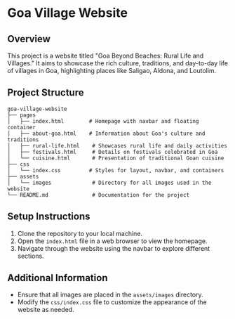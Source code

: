 # Goa Village Website

## Overview
This project is a website titled "Goa Beyond Beaches: Rural Life and Villages." It aims to showcase the rich culture, traditions, and day-to-day life of villages in Goa, highlighting places like Saligao, Aldona, and Loutolim.

## Project Structure
```
goa-village-website
├── pages
│   ├── index.html        # Homepage with navbar and floating container 
│   ├── about-goa.html    # Information about Goa's culture and traditions
│   ├── rural-life.html    # Showcases rural life and daily activities
│   ├── festivals.html     # Details on festivals celebrated in Goa
│   └── cuisine.html       # Presentation of traditional Goan cuisine 
├── css
│   └── index.css         # Styles for layout, navbar, and containers
├── assets
│   └── images             # Directory for all images used in the website
└── README.md              # Documentation for the project 
```

## Setup Instructions
1. Clone the repository to your local machine. 
2. Open the `index.html` file in a web browser to view the homepage. 
3. Navigate through the website using the navbar to explore different sections. 

## Additional Information
- Ensure that all images are placed in the `assets/images` directory.
- Modify the `css/index.css` file to customize the appearance of the website as needed. 
